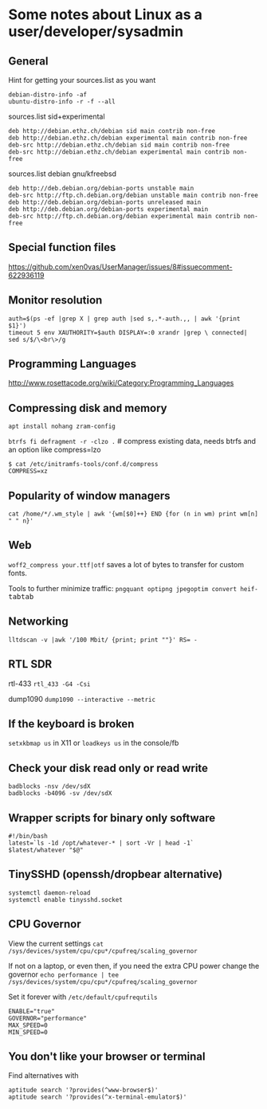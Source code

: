 # Some notes about Linux as a user/developer/sysadmin

## General

Hint for getting your sources.list as you want
```
debian-distro-info -af
ubuntu-distro-info -r -f --all
```

sources.list sid+experimental
```
deb http://debian.ethz.ch/debian sid main contrib non-free
deb http://debian.ethz.ch/debian experimental main contrib non-free
deb-src http://debian.ethz.ch/debian sid main contrib non-free
deb-src http://debian.ethz.ch/debian experimental main contrib non-free
```

sources.list debian gnu/kfreebsd
```
deb http://deb.debian.org/debian-ports unstable main
deb-src http://ftp.ch.debian.org/debian unstable main contrib non-free
deb http://deb.debian.org/debian-ports unreleased main
deb http://deb.debian.org/debian-ports experimental main
deb-src http://ftp.ch.debian.org/debian experimental main contrib non-free
```

## Special function files

https://github.com/xen0vas/UserManager/issues/8#issuecomment-622936119

## Monitor resolution

```
auth=$(ps -ef |grep X | grep auth |sed s,.*-auth.,, | awk '{print $1}')
timeout 5 env XAUTHORITY=$auth DISPLAY=:0 xrandr |grep \ connected| sed s/$/\<br\>/g
```

## Programming Languages

http://www.rosettacode.org/wiki/Category:Programming_Languages

## Compressing disk and memory

`apt install nohang zram-config`

`btrfs fi defragment -r -clzo .`   # compress existing data, needs btrfs and an option like compress=lzo

```
$ cat /etc/initramfs-tools/conf.d/compress 
COMPRESS=xz
```

## Popularity of window managers

`cat /home/*/.wm_style | awk '{wm[$0]++} END {for (n in wm) print wm[n] " " n}'`

## Web

`woff2_compress your.ttf|otf` saves a lot of bytes to transfer for custom fonts.

Tools to further minimize traffic: `pngquant optipng jpegoptim convert heif-`<kbd>tab</kbd><kbd>tab</kbd>

## Networking

`lltdscan -v |awk '/100 Mbit/ {print; print ""}' RS= -`

## RTL SDR

rtl-433
`rtl_433 -G4 -Csi`

dump1090
`dump1090 --interactive --metric`

## If the keyboard is broken

`setxkbmap us` in X11 or `loadkeys us` in the console/fb

## Check your disk read only or read write

```
badblocks -nsv /dev/sdX
badblocks -b4096 -sv /dev/sdX
```

## Wrapper scripts for binary only software

```
#!/bin/bash
latest=`ls -1d /opt/whatever-* | sort -Vr | head -1`
$latest/whatever "$@"
```

## TinySSHD (openssh/dropbear alternative)

```
systemctl daemon-reload
systemctl enable tinysshd.socket
```

## CPU Governor

View the current settings
`cat /sys/devices/system/cpu/cpu*/cpufreq/scaling_governor`

If not on a laptop, or even then, if you need the extra CPU power change the governor
`echo performance | tee /sys/devices/system/cpu/cpu*/cpufreq/scaling_governor`

Set it forever with `/etc/default/cpufrequtils`
```
ENABLE="true"
GOVERNOR="performance"
MAX_SPEED=0
MIN_SPEED=0
```

## You don't like your browser or terminal

Find alternatives with
```
aptitude search '?provides(^www-browser$)'
aptitude search '?provides(^x-terminal-emulator$)'
```
